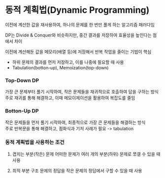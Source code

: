 # 동적 계획법(Dynamic Programming)

이전에 계산한 값을 재사용하여, 하나의 문제를 한 번만 풀게 하는 알고리즘 패러다임

DP는 Divide & Conquer와 비슷하지만, 중간 결과를 저장하여 효율성을 높인다는 점에서 차이

이전에 계산해둔 값을 메모리(배열 등)에 저장해서 반복 작업을 줄이는 기법이 핵심

- 하위 문제의 결과를 먼저 저장하고, 이를 나중에 필요할 때 사용
- Tabulation(botton-up), Memoization(top-down)

### Top-Down DP

가장 큰 문제부터 풀기 시작하여, 작은 문제들을 재귀적으로 호출하여 답을 구하는 방식  
주로 재귀를 통해 해결하고, 이때 메모이제이션을 활용하여 복잡도를 줄임

### Botton-Up DP

작은 문제들을 먼저 풀기 시작하여, 최종적으로 가장 큰 문제들을 해결하는 방식  
주로 반복문을 통해 해결하고, 점화식과 기저 사례가 필요 -> tabulation

### 동적 계획법을 사용하는 조건

1. 겹치는 부분(작은) 문제
   어떠한 문제가 여러 개의 부분(하위) 문제로 쪼갤 수 있을 때 사용

2. 최적 부분 구조
   문제의 정답을 작은 문제의 정답에서 구할 수 있을 때 사용

